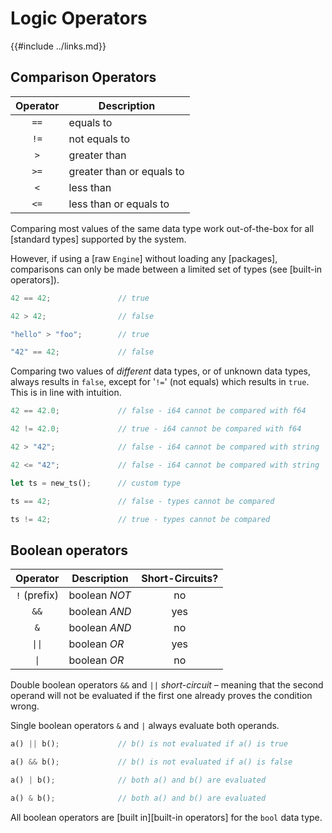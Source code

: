 Logic Operators
==============

{{#include ../links.md}}

Comparison Operators
-------------------

| Operator | Description               |
| :------: | ------------------------- |
|   `==`   | equals to                 |
|   `!=`   | not equals to             |
|   `>`    | greater than              |
|   `>=`   | greater than or equals to |
|   `<`    | less than                 |
|   `<=`   | less than or equals to    |

Comparing most values of the same data type work out-of-the-box for all [standard types] supported by the system.

However, if using a [raw `Engine`] without loading any [packages], comparisons can only be made between a limited
set of types (see [built-in operators]).

```rust
42 == 42;               // true

42 > 42;                // false

"hello" > "foo";        // true

"42" == 42;             // false
```

Comparing two values of _different_ data types, or of unknown data types, always results in `false`,
except for '`!=`' (not equals) which results in `true`. This is in line with intuition.

```rust
42 == 42.0;             // false - i64 cannot be compared with f64

42 != 42.0;             // true - i64 cannot be compared with f64

42 > "42";              // false - i64 cannot be compared with string

42 <= "42";             // false - i64 cannot be compared with string

let ts = new_ts();      // custom type

ts == 42;               // false - types cannot be compared

ts != 42;               // true - types cannot be compared
```

Boolean operators
-----------------

|     Operator      | Description   | Short-Circuits? |
| :---------------: | ------------- | :-------------: |
|   `!` (prefix)    | boolean _NOT_ |       no        |
|       `&&`        | boolean _AND_ |       yes       |
|        `&`        | boolean _AND_ |       no        |
| <code>\|\|</code> | boolean _OR_  |       yes       |
|  <code>\|</code>  | boolean _OR_  |       no        |

Double boolean operators `&&` and `||` _short-circuit_ &ndash; meaning that the second operand will not be evaluated
if the first one already proves the condition wrong.

Single boolean operators `&` and `|` always evaluate both operands.

```rust
a() || b();             // b() is not evaluated if a() is true

a() && b();             // b() is not evaluated if a() is false

a() | b();              // both a() and b() are evaluated

a() & b();              // both a() and b() are evaluated
```

All boolean operators are [built in][built-in operators] for the `bool` data type.
